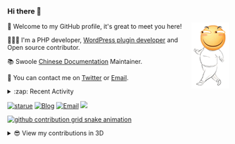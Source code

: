 ### Hi there 👋

<a href="https://github.com/starue"><img src="https://raw.githubusercontent.com/sy-records/staticfile/master/images/202007/huaji.gif" align="right" height="150"></a>

🎉 Welcome to my GitHub profile, it's great to meet you here!

👨🏻‍💻 I'm a PHP developer, [WordPress plugin developer](https://profiles.wordpress.org/shenyanzhi/) and Open source contributor.

📚 Swoole [Chinese Documentation](https://wiki.swoole.com/) Maintainer.

💬 You can contact me on [Twitter](https://twitter.com/) or [Email](mailto:3038733136@qq.com).

<details>
<summary>:zap: Recent Activity</summary>

<!--START_SECTION:activity-->
1. 💪 Opened PR [#531](https://github.com/php/doc-zh/pull/531) in [php/doc-zh](https://github.com/php/doc-zh)
2. 🎉 Merged PR [#529](https://github.com/php/doc-zh/pull/529) in [php/doc-zh](https://github.com/php/doc-zh)
3. 💪 Opened PR [#529](https://github.com/php/doc-zh/pull/529) in [php/doc-zh](https://github.com/php/doc-zh)
4. 🎉 Merged PR [#238](https://github.com/docsifyjs/awesome-docsify/pull/238) in [docsifyjs/awesome-docsify](https://github.com/docsifyjs/awesome-docsify)
5. ❗️ Closed issue [#1515](https://github.com/typecho/typecho/issues/1515) in [typecho/typecho](https://github.com/typecho/typecho)
<!--END_SECTION:activity-->

</details>

<a href="https://github.com/starue"><img src="https://komarev.com/ghpvc/?username=starue" alt="starue" /></a>
<a href="https://xfums.cn"><img src="https://img.shields.io/badge/Blog-xfums.cn-blue" alt="Blog" /></a>
<a href="mailto:3038733136@qq.com"><img src="https://img.shields.io/badge/Email-3038733136@qq.com-blue" alt="Email" /></a>
<a href="https://github.com/starue?tab=followers"><img src="https://img.shields.io/github/followers/starue"></a>

[![github contribution grid snake animation](https://raw.githubusercontent.com/starue/starue/output/github-contribution-grid-snake.svg)](https://github.com/starue)

<details>
<summary>😎 View my contributions in 3D</summary>

![](https://raw.githubusercontent.com/starue/starue/profile-3d-contrib/profile-green.svg#gh-light-mode-only)
![](https://raw.githubusercontent.com/starue/starue/profile-3d-contrib/profile-night-green.svg#gh-dark-mode-only)

</details>

<!--
( ๑ˊ•̥▵•)੭₎₎ Welcome to follow me and give me a star :)
-->
